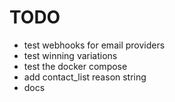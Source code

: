 # TODO

- test webhooks for email providers
- test winning variations
- test the docker compose
- add contact_list reason string
- docs

